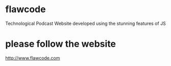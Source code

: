 # flawcode
Technological Podcast Website developed using the stunning features of JS

# please follow the website
http://www.flawcode.com
